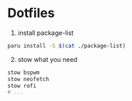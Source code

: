 # Dotfiles

1. install package-list
```sh
paru install -S $(cat ./package-list)
```

2. stow what you need
```sh
stow bspwm
stow neofetch
stow rofi
# ...
```

